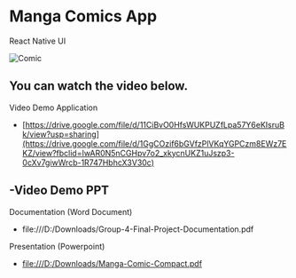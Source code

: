 # Manga Comics App

React Native
UI

![Comic](https://user-images.githubusercontent.com/106984295/172386186-4dca4f4c-62e2-426b-be9e-7c79f3b1ca5d.PNG)



## You can watch the video below.

Video Demo Application
- [https://drive.google.com/file/d/11CiBvO0HfsWUKPUZfLpa57Y6eKIsruBk/view?usp=sharing](https://drive.google.com/file/d/1GgCOzif6bGVfzPlVKqYGPCzm8EWz7EKZ/view?fbclid=IwAR0N5nCGHpv7o2_xkycnUKZ1uJszp3-0cXv7giwWrcb-1R747HbhcX3V30c)

-Video Demo PPT
-

Documentation (Word Document)

- file:///D:/Downloads/Group-4-Final-Project-Documentation.pdf

Presentation (Powerpoint)

- [file:///D:/Downloads/Manga-Comic-Compact.pdf](https://www.canva.com/design/DAFC7Db1mGQ/u3KHRHafnEckcFa0LOLQMg/edit?utm_content=DAFC7Db1mGQ&utm_campaign=designshare&utm_medium=link2&utm_source=sharebutton&fbclid=IwAR2IFTn3oxjzReGjoH1tUVsQEiTM90VojaDOgcq6HOiq6Euubq0Qp5FVR5I)
